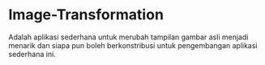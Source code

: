 Image-Transformation
====================
Adalah aplikasi sederhana untuk merubah tampilan gambar asli menjadi menarik dan siapa pun boleh berkonstribusi untuk pengembangan aplikasi sederhana ini.
